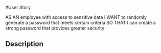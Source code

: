 #User Story

AS AN employee with access to sensitive data
I WANT to randomly generate a password that meets certain criteria
SO THAT I can create a strong password that provides greater security
## Description
